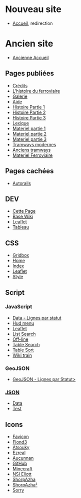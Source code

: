 # Nouveau site
* <a href='https://ShorpAzha.github.io/' target='_blank'>Accueil</a>, redirection
# Ancien site
* <a href='https://ShorpAzha.github.io/old_index.html' target='_blank'>Ancienne Accueil</a>
## Pages publiées
* <a href='https://ShorpAzha.github.io/credits.html' target='_blank'>Crédits</a>
* <a href='https://ShorpAzha.github.io/ferroviaire.html' target='_blank'>L'histoire du ferroviaire</a>
* <a href='https://ShorpAzha.github.io/galerie.html' target='_blank'>Galerie</a>
* <a href='https://ShorpAzha.github.io/help.html' target='_blank'>Aide</a>
* <a href='https://ShorpAzha.github.io/history-part1.html' target='_blank'>Histoire Partie 1</a>
* <a href='https://ShorpAzha.github.io/history-part2.html' target='_blank'>Histoire Partie 2</a>
* <a href='https://ShorpAzha.github.io/history-part3.html' target='_blank'>Histoire Partie 3</a>
* <a href='https://ShorpAzha.github.io/lexique.html' target='_blank'>Lexique</a>
* <a href='https://ShorpAzha.github.io/materiel-part1' target='_blank'>Materiel partie 1</a>
* <a href='https://ShorpAzha.github.io/materiel-part2' target='_blank'>Materiel partie 2</a>
* <a href='https://ShorpAzha.github.io/materiel-part3' target='_blank'>Materiel partie 3</a>
* <a href='https://ShorpAzha.github.io/tramway-moderne.html' target='_blank'>Tramways modernes</a>
* <a href='https://ShorpAzha.github.io/tramway-old.html' target='_blank'>Anciens tramways</a>
* <a href='https://ShorpAzha.github.io/wiki.html' target='_blank'>Materiel Ferroviaire</a>
## Pages cachées
* <a href='https://ShorpAzha.github.io/autorails.html' target='_blank'>Autorails</a>
## DEV
* <a href='https://ShorpAzha.github.io/dev' target='_blank'>Cette Page</a>
* <a href='https://ShorpAzha.github.io/dev/basewiki.html' target='_blank'>Base Wiki</a>
* <a href='https://ShorpAzha.github.io/dev/leaflet.html' target='_blank'>Leaflet</a>
* <a href='https://ShorpAzha.github.io/dev/tableau.html' target='_blank'>Tableau</a>
## CSS
* <a href='https://ShorpAzha.github.io/css/gridbox.css' target='_blank'>Gridbox</a>
* <a href='https://ShorpAzha.github.io/css/home.css' target='_blank'>Home</a>
* <a href='https://ShorpAzha.github.io/css/index.css' target='_blank'>Index</a>
* <a href='https://ShorpAzha.github.io/css/leaflet.css' target='_blank'>Leaflet</a>
* <a href='https://ShorpAzha.github.io/css/style.css' target='_blank'>Style</a>
## Script
### JavaScript
* <a href='https://ShorpAzha.github.io/script/data-lignes-par-statut.js' target='_blank'>Data - Lignes par statut</a>
* <a href='https://ShorpAzha.github.io/script/hud_menu.js' target='_blank'>Hud menu</a>
* <a href='https://ShorpAzha.github.io/script/leaflet.js' target='_blank'>Leaflet</a>
* <a href='https://ShorpAzha.github.io/script/listsearch.js' target='_blank'>List Search</a>
* <a href='https://ShorpAzha.github.io/script/offline.js' target='_blank'>Off-line</a>
* <a href='https://ShorpAzha.github.io/script/tablesearch.js' target='_blank'>Table Search</a>
* <a href='https://ShorpAzha.github.io/script/tablesort.js' target='_blank'>Table Sort</a>
* <a href='https://ShorpAzha.github.io/script/wiki_train.js' target='_blank'>Wiki train</a>
### GeoJSON
* <a href='https://ShorpAzha.github.io/script/geojson/lignes-par-statut.geojson' target='_blank'>GeoJSON - Lignes par Statut>
### JSON
* <a href='https://ShorpAzha.github.io/script/json/data.json' target='_blank'>Data</a>
* <a href='https://ShorpAzha.github.io/script/json/test.json' target='_blank'>Test</a>
## Icons
* <a href='https://ShorpAzha.github.io/favicon.ico' target='_blank'>Favicon</a>
* <a href='https://ShorpAzha.github.io/images/factorio.png' target='_blank'>Flond3</a>
* <a href='https://ShorpAzha.github.io/images/icon_atsouky.png' target='_blank'>Atsouky</a>
* <a href='https://ShorpAzha.github.io/images/icon_ezreal.png' target='_blank'>Ezreal</a>
* <a href='https://ShorpAzha.github.io/images/logo_aucunnan.png' target='_blank'>Aucunnan</a>
* <a href='https://ShorpAzha.github.io/images/logo_github.png' target='_blank'>GitHub</a>
* <a href='https://ShorpAzha.github.io/images/logo_minecraft.png' target='_blank'>Minecraft</a>
* <a href='https://ShorpAzha.github.io/images/logo_nsi_eliott.png' target='_blank'>NSI Eliott</a>
* <a href='https://ShorpAzha.github.io/images/logo_shorpazha.png' target='_blank'>ShorpAzha</a>
* <a href='https://ShorpAzha.github.io/images/logo.png' target='_blank'>ShorpAzha²</a>
* <a href='https://ShorpAzha.github.io/images/sorry.png' target='_blank'>Sorry</a>